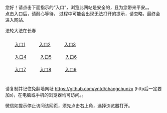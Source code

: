 您好！请点击下面指示的“入口”，浏览此网站是安全的，且为您带来平安。。 <br/>
点击入口后，请耐心等待， 过程中可能会出现无法打开的提示，请忽略，最终会进入网站. </br>

法轮大法在长春<br/>
<div style="padding:10px"><a style="margin:20px" target="_blank" href="https://d3ut3rb9tn7v2w.cloudfront.net/2Qpsp?qbnleykw" id="ccLink1" rel="nofollow">入口1</a> <a target="_blank" style="margin:20px" href="https://d1jcu81vxrknzs.cloudfront.net/2Qpsp?cjjdypzv" id="ccLink2" rel="nofollow">入口2</a> <a style="margin:20px" target="_blank" href="https://dltrjz7lr7gdr.cloudfront.net/2Qpsp?rfvtlbt" id="ccLink3" rel="nofollow">入口3</a></div>

<div style="padding:10px" ><a style="margin:20px" target="_blank" href="https://d3ut3rb9tn7v2w.cloudfront.net/2Qpsp?qbnleykw" id="ccLink4" rel="nofollow">入口4</a> <a style="margin:20px" href="https://d1jcu81vxrknzs.cloudfront.net/2Qpsp?cjjdypzv" target="_blank" id="ccLink5" rel="nofollow">入口5</a> <a style="margin:20px" href="https://dltrjz7lr7gdr.cloudfront.net/2Qpsp?rfvtlbt" target="_blank" id="ccLink6" rel="nofollow">入口6</a></div>

<div style="padding:10px"><a style="margin:20px" target="_blank" href="https://d3ut3rb9tn7v2w.cloudfront.net/2Qpsp?qbnleykw" id="ccLink7" rel="nofollow">入口7</a> <a style="margin:20px" href="https://d1jcu81vxrknzs.cloudfront.net/2Qpsp?cjjdypzv" target="_blank" id="ccLink8" rel="nofollow">入口8</a> <a style="margin:20px" target="_blank" href="https://dltrjz7lr7gdr.cloudfront.net/2Qpsp?rfvtlbt" id="ccLink9" rel="nofollow">入口9</a></div>

<br/>



请复制并记住免翻墙网址 https://github.com/yntd/changchunzx (http后一定要加s)，在电脑或手机的浏览器均可访问。。<br/>

微信如提示停止访问该网页，须先点击右上角，选择浏览器打开。
